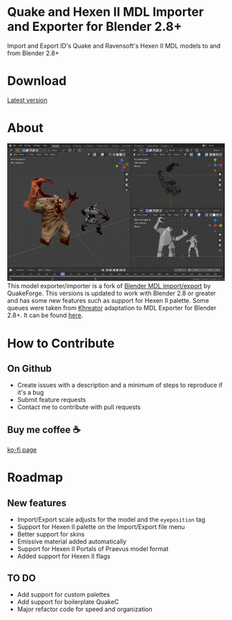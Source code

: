 # Quake and Hexen II MDL Importer and Exporter for Blender 2.8+
Import and Export ID's Quake and Ravensoft's Hexen II MDL models to and from Blender 2.8+

# Download
[Latest version](https://mega.nz/file/2RkVXSaD#9QXkGydn076q26Oa5OnXAoHWD1MqxtzHdDFMgldFLh8)

# About
![Importer in action](screenshot.png)
This model exporter/importer is a fork of [Blender MDL import/export](https://en.blender.org/index.php/Extensions:2.6/Py/Scripts/Import-Export/Quake_mdl) by QuakeForge.
This versions is updated to work with Blender 2.8 or greater and has some new features such as support for Hexen II palette.
Some queues were taken from [Khreator](https://twitter.com/khreathor) adaptation to MDL Exporter for Blender 2.8+. It can be found [here](https://bitbucket.org/khreathor/mdl-for-blender/wiki/Home).

# How to Contribute
## On Github
- Create issues with a description and a minimum of steps to reproduce if it's a bug
- Submit feature requests
- Contact me to contribute with pull requests
## Buy me coffee ☕️
[ko-fi page](https://ko-fi.com/victorfeitosa)

# Roadmap
## New features
- Import/Export scale adjusts for the model and the `eyeposition` tag
- Support for Hexen II palette on the Import/Export file menu
- Better support for skins
- Emissive material added automatically
- Support for Hexen II Portals of Praevus model format
- Added support for Hexen II flags

## TO DO
- Add support for custom palettes
- Add support for boilerplate QuakeC
- Major refactor code for speed and organization
